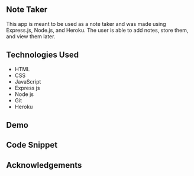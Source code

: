 ## Note Taker

This app is meant to be used as a note taker and was made using Express.js, Node.js, and Heroku. The user is able to add notes, store them, and view them later.

## Technologies Used

* HTML
* CSS
* JavaScript
* Express js
* Node js
* Git
* Heroku

## Demo

## Code Snippet 

## Acknowledgements